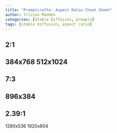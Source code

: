 ```yaml
---
title: "Promptcrafte: Aspect Ratio Cheat Sheet"
author: Tristan Madden
categories: [Stable Diffusion, prompts]
tags: [stable diffusion, aspect ratio]
---
```


<h2>2:1<h2>
384x768
512x1024

<h2>7:3<h2>
896x384

<h2>2.39:1</h2>
1280x536
1920x804